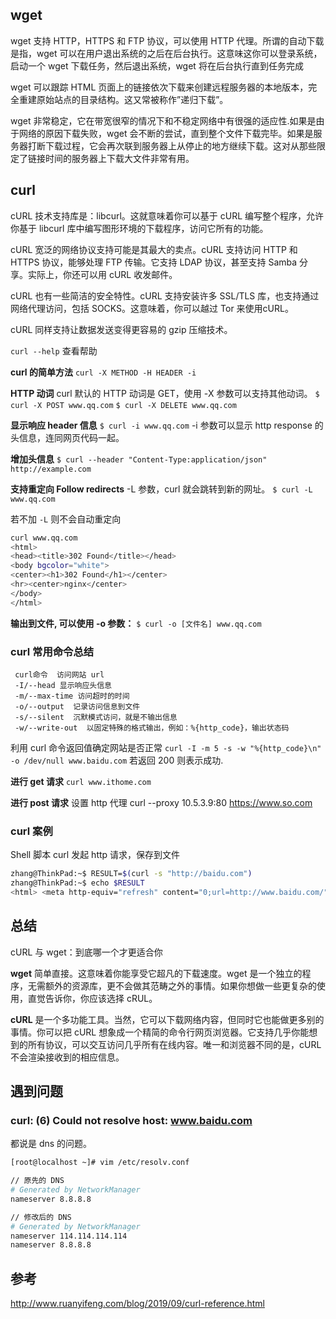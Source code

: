 ## wget

wget 支持 HTTP，HTTPS 和 FTP 协议，可以使用 HTTP 代理。所谓的自动下载是指，wget 可以在用户退出系统的之后在后台执行。这意味这你可以登录系统，启动一个 wget 下载任务，然后退出系统，wget 将在后台执行直到任务完成

wget 可以跟踪 HTML 页面上的链接依次下载来创建远程服务器的本地版本，完全重建原始站点的目录结构。这又常被称作”递归下载”。

wget 非常稳定，它在带宽很窄的情况下和不稳定网络中有很强的适应性.如果是由于网络的原因下载失败，wget 会不断的尝试，直到整个文件下载完毕。如果是服务器打断下载过程，它会再次联到服务器上从停止的地方继续下载。这对从那些限定了链接时间的服务器上下载大文件非常有用。

## curl

cURL 技术支持库是：libcurl。这就意味着你可以基于 cURL 编写整个程序，允许你基于 libcurl 库中编写图形环境的下载程序，访问它所有的功能。

cURL 宽泛的网络协议支持可能是其最大的卖点。cURL 支持访问 HTTP 和 HTTPS 协议，能够处理 FTP 传输。它支持 LDAP 协议，甚至支持 Samba 分享。实际上，你还可以用 cURL 收发邮件。

cURL 也有一些简洁的安全特性。cURL 支持安装许多 SSL/TLS 库，也支持通过网络代理访问，包括 SOCKS。这意味着，你可以越过 Tor 来使用cURL。

cURL 同样支持让数据发送变得更容易的 gzip 压缩技术。

`curl --help` 查看帮助

**curl 的简单方法**
`curl -X METHOD -H HEADER -i`

**HTTP 动词**
curl 默认的 HTTP 动词是 GET，使用 -X 参数可以支持其他动词。
`$ curl -X POST www.qq.com`
`$ curl -X DELETE www.qq.com`

**显示响应 header 信息**
`$ curl -i www.qq.com`
-i 参数可以显示 http response 的头信息，连同网页代码一起。

**增加头信息**
`$ curl --header "Content-Type:application/json" http://example.com`

**支持重定向 Follow redirects**
-L 参数，curl 就会跳转到新的网址。
`$ curl -L www.qq.com`

若不加 `-L` 则不会自动重定向

```sh
curl www.qq.com
<html>
<head><title>302 Found</title></head>
<body bgcolor="white">
<center><h1>302 Found</h1></center>
<hr><center>nginx</center>
</body>
</html>
```

**输出到文件, 可以使用 -o 参数：**
`$ curl -o [文件名] www.qq.com`

### curl 常用命令总结

```text
 curl命令  访问网站 url
 -I/--head 显示响应头信息
 -m/--max-time 访问超时的时间
 -o/--output  记录访问信息到文件
 -s/--silent  沉默模式访问，就是不输出信息
 -w/--write-out  以固定特殊的格式输出，例如：%{http_code}，输出状态码
```

利用 curl 命令返回值确定网站是否正常
`curl -I -m 5 -s -w "%{http_code}\n" -o /dev/null www.baidu.com`
若返回 200 则表示成功.

**进行 get 请求**
`curl www.ithome.com`

**进行 post 请求**
设置 http 代理
curl --proxy 10.5.3.9:80 <https://www.so.com>

### curl 案例

Shell 脚本 curl 发起 http 请求，保存到文件

```sh
zhang@ThinkPad:~$ RESULT=$(curl -s "http://baidu.com")
zhang@ThinkPad:~$ echo $RESULT
<html> <meta http-equiv="refresh" content="0;url=http://www.baidu.com/"> </html>
```

## 总结

cURL 与 wget：到底哪一个才更适合你

**wget** 简单直接。这意味着你能享受它超凡的下载速度。wget 是一个独立的程序，无需额外的资源库，更不会做其范畴之外的事情。如果你想做一些更复杂的使用，直觉告诉你，你应该选择 cRUL。

**cURL** 是一个多功能工具。当然，它可以下载网络内容，但同时它也能做更多别的事情。你可以把 cURL 想象成一个精简的命令行网页浏览器。它支持几乎你能想到的所有协议，可以交互访问几乎所有在线内容。唯一和浏览器不同的是，cURL 不会渲染接收到的相应信息。

## 遇到问题

### curl: (6) Could not resolve host: www.baidu.com

都说是 dns 的问题。

```sh
[root@localhost ~]# vim /etc/resolv.conf

// 原先的 DNS
# Generated by NetworkManager
nameserver 8.8.8.8

// 修改后的 DNS
# Generated by NetworkManager
nameserver 114.114.114.114
nameserver 8.8.8.8
```

## 参考

<http://www.ruanyifeng.com/blog/2019/09/curl-reference.html>
